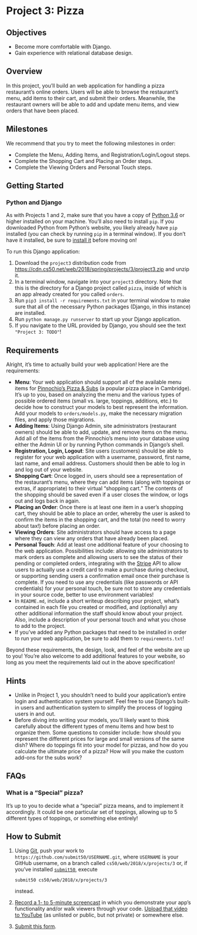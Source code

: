 Project 3: Pizza
================

Objectives
----------

*   Become more comfortable with Django.
*   Gain experience with relational database design.

Overview
--------

In this project, you’ll build an web application for handling a pizza restaurant’s online orders. Users will be able to browse the restaurant’s menu, add items to their cart, and submit their orders. Meanwhile, the restaurant owners will be able to add and update menu items, and view orders that have been placed.

Milestones
----------

We recommend that you try to meet the following milestones in order:

*   Complete the Menu, Adding Items, and Registration/Login/Logout steps.
*   Complete the Shopping Cart and Placing an Order steps.
*   Complete the Viewing Orders and Personal Touch steps.

Getting Started
---------------

### Python and Django

As with Projects 1 and 2, make sure that you have a copy of [Python 3.6](https://www.python.org/downloads/) or higher installed on your machine. You’ll also need to install `pip`. If you downloaded Python from Python’s website, you likely already have `pip` installed (you can check by running `pip` in a terminal window). If you don’t have it installed, be sure to [install it](https://pip.pypa.io/en/stable/installing/) before moving on!

To run this Django application:

1.  Download the `project3` distribution code from https://cdn.cs50.net/web/2018/spring/projects/3/project3.zip and unzip it.
2.  In a terminal window, navigate into your `project3` directory. Note that this is the directory for a Django project called `pizza`, inside of which is an app already created for you called `orders`.
3.  Run `pip3 install -r requirements.txt` in your terminal window to make sure that all of the necessary Python packages (Django, in this instance) are installed.
4.  Run `python manage.py runserver` to start up your Django application.
5.  If you navigate to the URL provided by Django, you should see the text `"Project 3: TODO"`!

Requirements
------------

Alright, it’s time to actually build your web application! Here are the requirements:

*   **Menu**: Your web application should support all of the available menu items for [Pinnochio’s Pizza & Subs](http://www.pinocchiospizza.net/menu.html) (a popular pizza place in Cambridge). It’s up to you, based on analyzing the menu and the various types of possible ordered items (small vs. large, toppings, additions, etc.) to decide how to construct your models to best represent the information. Add your models to `orders/models.py`, make the necessary migration files, and apply those migrations.
*   **Adding Items**: Using Django Admin, site administrators (restaurant owners) should be able to add, update, and remove items on the menu. Add all of the items from the Pinnochio’s menu into your database using either the Admin UI or by running Python commands in Django’s shell.
*   **Registration, Login, Logout**: Site users (customers) should be able to register for your web application with a username, password, first name, last name, and email address. Customers should then be able to log in and log out of your website.
*   **Shopping Cart**: Once logged in, users should see a representation of the restaurant’s menu, where they can add items (along with toppings or extras, if appropriate) to their virtual “shopping cart.” The contents of the shopping should be saved even if a user closes the window, or logs out and logs back in again.
*   **Placing an Order**: Once there is at least one item in a user’s shopping cart, they should be able to place an order, whereby the user is asked to confirm the items in the shopping cart, and the total (no need to worry about tax!) before placing an order.
*   **Viewing Orders**: Site administrators should have access to a page where they can view any orders that have already been placed.
*   **Personal Touch**: Add at least one additional feature of your choosing to the web application. Possibilities include: allowing site administrators to mark orders as complete and allowing users to see the status of their pending or completed orders, integrating with the [Stripe](https://stripe.com/docs) API to allow users to actually use a credit card to make a purchase during checkout, or supporting sending users a confirmation email once their purchase is complete. If you need to use any credentials (like passwords or API credentials) for your personal touch, be sure not to store any credentials in your source code, better to use environment variables!
*   In `README.md`, include a short writeup describing your project, what’s contained in each file you created or modified, and (optionally) any other additional information the staff should know about your project. Also, include a description of your personal touch and what you chose to add to the project.
*   If you’ve added any Python packages that need to be installed in order to run your web application, be sure to add them to `requirements.txt`!

Beyond these requirements, the design, look, and feel of the website are up to you! You’re also welcome to add additional features to your website, so long as you meet the requirements laid out in the above specification!

Hints
-----

*   Unlike in Project 1, you shouldn’t need to build your application’s entire login and authentication system yourself. Feel free to use Django’s built-in users and authentication system to simplify the process of logging users in and out.
*   Before diving into writing your models, you’ll likely want to think carefully about the different types of menu items and how best to organize them. Some questions to consider include: how should you represent the different prices for large and small versions of the same dish? Where do toppings fit into your model for pizzas, and how do you calculate the ultimate price of a pizza? How will you make the custom add-ons for the subs work?

FAQs
----

### What is a “Special” pizza?

It’s up to you to decide what a “special” pizza means, and to implement it accordingly. It could be one particular set of toppings, allowing up to 5 different types of toppings, or something else entirely!

How to Submit
-------------

1.  Using [Git](https://git-scm.com/downloads), push your work to `https://github.com/submit50/USERNAME.git`, where `USERNAME` is your GitHub username, on a branch called `cs50/web/2018/x/projects/3` or, if you’ve installed [`submit50`](https://cs50.readthedocs.io/submit50/), execute

        submit50 cs50/web/2018/x/projects/3


    instead.

2.  [Record a 1- to 5-minute screencast](https://www.howtogeek.com/205742/how-to-record-your-windows-mac-linux-android-or-ios-screen/) in which you demonstrate your app’s functionality and/or walk viewers through your code. [Upload that video to YouTube](https://www.youtube.com/upload) (as unlisted or public, but not private) or somewhere else.
3.  [Submit this form](https://forms.cs50.io/35643afd-5a3b-4482-bcec-ddbc61af297f).
